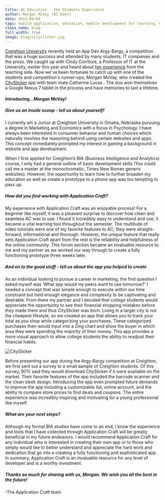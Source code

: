 ```yaml
---
title: AC Education - the Students Experience
author: Morgan McVay (AC User)
date: 2013-04-04
tags: mobile application, education, mobile development for learning, Creighton University, Argy Bargy
class_name: blog
full_width: true
image: blog/cityslicker.jpg
---
```


[Creighton University](http://www.creighton.edu/) recently held an App Dev Argy-Bargy, a competition that was a huge success and attended by many students, IT companies and the press. We caught up with Cindy Corritore, a Professor of IT at the University, earlier this year and heard about [her experience](/blog/2013/02/ac-education-creighton-university-experience/) from the teaching side. Now we've been fortunate to catch up with one of the students and competition's runner-ups, Morgan McVay, who created the [CitySlicker](http://creighton.applicationcraft.com/live.php?formId=c68f1542-8200-4a2f-ad89-79978ecedee7#/c68f1542-8200-4a2f-ad89-79978ecedee7/homepage) app with team mate Catherine Lucas . The duo won themselves a Google Nexus 7 tablet in the process and have memories to last a lifetime.


#### Introducing...**Morgan McVay**!

##### *Give us an inside scoop - tell us about yourself!*

I currently am a Junior at Creighton University in Omaha, Nebraska pursuing a degree in Marketing and Economics with a focus in Psychology. I have always been interested in consumer behavior and human choices which naturally involves the reasoning behind using certain websites and apps. This concept immediately prompted my interest in gaining a background in website and app development.

When I first applied for Creighton’s BIA (Business Intelligence and Analytics) course, I only had a general outline of basic development skills (You could call me a master at the monochromatic, Times New Roman generic websites). However, the opportunity to learn how to further broaden my education as well as create a prototype to a phone app was too tempting to pass up.


##### *How did you find working with Application Craft?*

My experience with Application Craft was an enjoyable process! For a beginner like myself, it was a pleasant surprise to discover how clean and seamless AC was to use. I found it incredibly easy to understand and use; it became a vital learning tool throughout the semester. The multitude of video tutorials were one of my favorite features to AC; they were straight-forward, informational and thorough.  However, the unique feature that really sets Application Craft apart from the rest is the reliability and helpfulness of the online community. This forum section became an invaluable resource to me and my partner as we worked our way through to create a fully functioning prototype three weeks later.


##### *And on to the good stuff - tell us about the app you helped to create*

As an individual looking to pursue a career in marketing, the first question I asked myself was ‘What app would my peers want to use tomorrow?’ I needed a concept that was simple enough to execute within our time constraint but held enough elegance and complexity to be captivating and desirable. From there my partner and I decided that college students would appreciate the opportunity to see their financial shopping mistakes before they made them and thus CitySlicker was born. Living in a larger city is not the cheapest lifestyle, so we created an app that allows you to track your total as you shop while categorizing your purchases. These categorized purchases then would input into a Zing chart and show the buyer in which area they were spending the majority of their money. This app provides a more visual approach to allow college students the ability to readjust their financial habits.

![CitySlicker](/img/blog/cityslicker1.jpg "CitySlicker")

Before presenting our app during the Argy-Bargy competition at Creighton, we first sent out a survey to a small sample of Creighton students. Of this survey, 90% said they would download CitySlicker if it were available on the market. Their favorite features of the app included the barcode scanner and the clean sleek design.  Introducing the app even prompted future demands to improve the app including a customizable list, online account, and the ability to compare store prices to find deals and coupons. The entire experience was incredibly inspiring and motivating for a young professional like myself.


##### *What are your next steps?*

Although my formal BIA studies have come to an end, I know the experience and tools that I have collected through Application Craft will be greatly beneficial in my future endeavors. I would recommend Application Craft for any individual who is interested in creating their own app or to those who simply would like to better understand and appreciate the hard work and dedication that go into a creating a fully functioning and sophisticated app. In summary, Application Craft is an invaluable resource for any level of developer and is a worthy investment.


##### *Thanks so much for sharing with us, Morgan. We wish you all the best in the future!*


-The Application Craft team